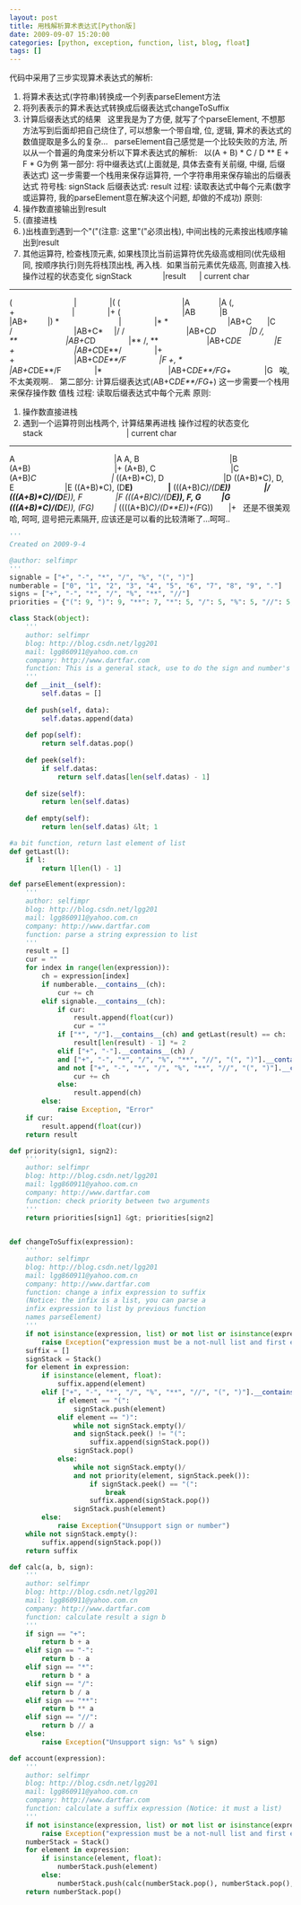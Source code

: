 ```yaml
---
layout: post
title: 用栈解析算术表达式[Python版]
date: 2009-09-07 15:20:00
categories: [python, exception, function, list, blog, float]
tags: []
---
```

代码中采用了三步实现算术表达式的解析:
1. 将算术表达式(字符串)转换成一个列表parseElement方法
2. 将列表表示的算术表达式转换成后缀表达式changeToSuffix
3. 计算后缀表达式的结果
 
这里我是为了方便, 就写了个parseElement, 不想那方法写到后面却把自己绕住了, 可以想象一个带自增, 位, 逻辑, 算术的表达式的数值提取是多么的复杂...
 
parseElement自己感觉是一个比较失败的方法, 所以从一个普遍的角度来分析以下算术表达式的解析:
 
以(A + B) * C / D ** E + F * G为例
第一部分: 将中缀表达式(上面就是, 具体去查有关前缀, 中缀, 后缀表达式)
这一步需要一个栈用来保存运算符, 一个字符串用来保存输出的后缀表达式
符号栈: signStack
后缀表达式: result
过程: 读取表达式中每个元素(数字或运算符, 我的parseElement意在解决这个问题, 却做的不成功)
原则:
1. 操作数直接输出到result
2. (直接进栈
3. )出栈直到遇到一个"("(注意: 这里"("必须出栈), 中间出栈的元素按出栈顺序输出到result
4. 其他运算符, 检查栈顶元素, 如果栈顶比当前运算符优先级高或相同(优先级相同, 按顺序执行)则先将栈顶出栈, 再入栈.  如果当前元素优先级高, 则直接入栈.
操作过程的状态变化
signStack              |result      | current char
------------------------------------------------------
(                            |               |(
(                            |A             |A
(, +                          |               |+
(                            |AB           |B
                             |AB+         |)
*                           |               |*
*                           |AB+C       |C
/                            |AB+C*     |/
/                            |AB+C*D               |D
/, **                      |AB+C*D               |**
/, **                      |AB+C*DE               |E
+                           |AB+C*DE**/               |+
+                           |AB+C*DE**/F               |F
+, *                       |AB+C*DE**/F               |*
                             |AB+C*DE**/FG*+               |G
 
唉, 不太美观啊..
 
第二部分: 计算后缀表达式(AB+C*DE**/FG*+)
这一步需要一个栈用来保存操作数
值栈
过程: 读取后缀表达式中每个元素
原则:
1. 操作数直接进栈
2. 遇到一个运算符则出栈两个, 计算结果再进栈
操作过程的状态变化
stack                                      | current char
------------------------------------------------------
A                                             |A
A, B                                         |B
(A+B)                                      |+
(A+B), C                                  |C
(A+B)*C                                  |*
((A+B)*C), D                           |D
((A+B)*C), D, E                       |E
((A+B)*C), (D**E)                   |**
(((A+B)*C)/(D**E))                  |/
(((A+B)*C)/(D**E)), F               |F
(((A+B)*C)/(D**E)), F, G           |G
(((A+B)*C)/(D**E)), (F*G)         |*
((((A+B)*C)/(D**E))+(F*G))       |+
 
还是不很美观哈, 呵呵, 逗号把元素隔开, 应该还是可以看的比较清晰了...呵呵..
 
 
 

```python
'''
Created on 2009-9-4

@author: selfimpr
'''
signable = ["+", "-", "*", "/", "%", "(", ")"]
numberable = ["0", "1", "2", "3", "4", "5", "6", "7", "8", "9", "."]
signs = ["+", "-", "*", "/", "%", "**", "//"]
priorities = {"(": 9, ")": 9, "**": 7, "*": 5, "/": 5, "%": 5, "//": 5, "+": 3, "-": 3}

class Stack(object):
    '''
    author: selfimpr
    blog: http://blog.csdn.net/lgg201
    mail: lgg860911@yahoo.com.cn
    company: http://www.dartfar.com
    function: This is a general stack, use to do the sign and number's temp store
    '''
    def __init__(self):
        self.datas = []
    
    def push(self, data):
        self.datas.append(data)
    
    def pop(self):
        return self.datas.pop()
    
    def peek(self):
        if self.datas:
            return self.datas[len(self.datas) - 1]
    
    def size(self):
        return len(self.datas)
    
    def empty(self):
        return len(self.datas) &lt; 1

#a bit function, return last element of list
def getLast(l):
    if l:
        return l[len(l) - 1]

def parseElement(expression):
    '''
    author: selfimpr
    blog: http://blog.csdn.net/lgg201
    mail: lgg860911@yahoo.com.cn
    company: http://www.dartfar.com
    function: parse a string expression to list
    '''
    result = []
    cur = ""
    for index in range(len(expression)):
        ch = expression[index]
        if numberable.__contains__(ch):
            cur += ch
        elif signable.__contains__(ch):
            if cur:
                result.append(float(cur))
                cur = ""
            if ["*", "/"].__contains__(ch) and getLast(result) == ch:
                result[len(result) - 1] *= 2
            elif ["+", "-"].__contains__(ch) /
            and ["+", "-", "*", "/", "%", "**", "//", "(", ")"].__contains__(getLast(result)) /
            and not ["+", "-", "*", "/", "%", "**", "//", "(", ")"].__contains__(expression[index + 1]):
                cur += ch
            else:
                result.append(ch)
        else:
            raise Exception, "Error"
    if cur:
        result.append(float(cur))
    return result

def priority(sign1, sign2):
    '''
    author: selfimpr
    blog: http://blog.csdn.net/lgg201
    mail: lgg860911@yahoo.com.cn
    company: http://www.dartfar.com
    function: check priority between two arguments
    '''
    return priorities[sign1] &gt; priorities[sign2]
    

def changeToSuffix(expression):
    '''
    author: selfimpr
    blog: http://blog.csdn.net/lgg201
    mail: lgg860911@yahoo.com.cn
    company: http://www.dartfar.com
    function: change a infix expression to suffix
    (Notice: the infix is a list, you can parse a 
    infix expression to list by previous function 
    names parseElement)
    '''
    if not isinstance(expression, list) or not list or isinstance(expression[0], list):
        raise Exception("expression must be a not-null list and first element must be a number")
    suffix = []
    signStack = Stack()
    for element in expression:
        if isinstance(element, float):
            suffix.append(element)
        elif ["+", "-", "*", "/", "%", "**", "//", "(", ")"].__contains__(element):
            if element == "(":
                signStack.push(element)
            elif element == ")":
                while not signStack.empty()/
                and signStack.peek() != "(":
                    suffix.append(signStack.pop())
                signStack.pop()
            else:
                while not signStack.empty()/
                and not priority(element, signStack.peek()):
                    if signStack.peek() == "(":
                        break
                    suffix.append(signStack.pop())
                signStack.push(element)
        else:
            raise Exception("Unsupport sign or number")
    while not signStack.empty():
        suffix.append(signStack.pop())
    return suffix

def calc(a, b, sign):
    '''
    author: selfimpr
    blog: http://blog.csdn.net/lgg201
    mail: lgg860911@yahoo.com.cn
    company: http://www.dartfar.com
    function: calculate result a sign b
    '''
    if sign == "+":
        return b + a
    elif sign == "-":
        return b - a
    elif sign == "*":
        return b * a
    elif sign == "/":
        return b / a
    elif sign == "**":
        return b ** a
    elif sign == "//":
        return b // a
    else:
        raise Exception("Unsupport sign: %s" % sign)

def account(expression):
    '''
    author: selfimpr
    blog: http://blog.csdn.net/lgg201
    mail: lgg860911@yahoo.com.cn
    company: http://www.dartfar.com
    function: calculate a suffix expression (Notice: it must a list)
    '''
    if not isinstance(expression, list) or not list or isinstance(expression[0], list):
        raise Exception("expression must be a not-null list and first element must be a number")
    numberStack = Stack()
    for element in expression:
        if isinstance(element, float):
            numberStack.push(element)
        else:
            numberStack.push(calc(numberStack.pop(), numberStack.pop(), element))
    return numberStack.pop()
```

